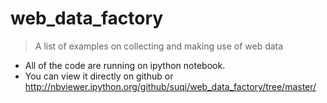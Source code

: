 # web_data_factory
> A list of examples on collecting and making use of web data

- All of the code are running on ipython notebook.
- You can view it directly on github or http://nbviewer.ipython.org/github/suqi/web_data_factory/tree/master/
